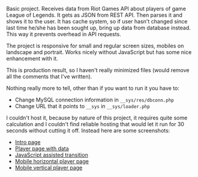Basic project. Receives data from Riot Games API about players of game League of Legends. It gets as JSON from REST API. Then parses it and shows it to the user. It has cache system, so if user hasn't changed since last time he/she has been sought up, bring up data from database instead. This way it prevents overhead in API requests.

The project is responsive for small and regular screen sizes, mobiles on landscape and portrait. Works nicely without JavaScript but has some nice enhancement with it.

This is production result, so I haven't really minimized files (would remove all the comments that I've written).

Nothing really more to tell, other than if you want to run it you have to:
- Change MySQL connection information in `__sys/res/dbconn.php`
- Change URL that it points to `__sys` in `__sys/loader.php`

I couldn't host it, because by nature of this project, it requires quite some calculation and I couldn't find reliable hosting that would let it run for 30 seconds without cutting it off. Instead here are some screenshots:

- <a href="https://raw.githubusercontent.com/thisnameistaken101/project-api-1293/master/images/index%20desktop.png">Intro page</a>
- <a href="https://raw.githubusercontent.com/thisnameistaken101/project-api-1293/master/images/player%20desktop.png">Player page with data</a>
- <a href="https://raw.githubusercontent.com/thisnameistaken101/project-api-1293/master/images/player%20desktop%20loading.png">JavaScript assisted transition</a>
- <a href="https://raw.githubusercontent.com/thisnameistaken101/project-api-1293/master/images/player%20mobile%20horizontal.png">Mobile horizontal player page</a>
- <a href="https://raw.githubusercontent.com/thisnameistaken101/project-api-1293/master/images/player%20mobile%20vertical.png">Mobile vertical player page</a>
